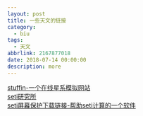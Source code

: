 ```yaml
---
layout: post
title: 一些天文的链接
category: 
  - biu
tags: 
  - 天文
abbrlink: 2167877018
date: 2018-07-14 00:00:00
description: more
---
```

[stuffin-一个在线星系模拟网站](http://stuffin.space)  
[seti研究所](https://www.seti.org/)  
[seti屏幕保护下载链接-帮助seti计算的一个软件](https://setiathome.berkeley.edu/join.php)